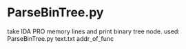 # ParseBinTree.py
take IDA PRO memory lines and print binary tree node.
used: ParseBinTree.py text.txt addr_of_func
